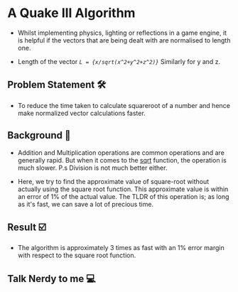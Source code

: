 # A Quake III Algorithm 
- Whilst implementing physics, lighting or reflections in a game engine, it is helpful if the vectors that are being dealt with are normalised to length one.   

- Length of the vector _`L = {x/sqrt(x^2+y^2+z^2)}`_ Similarly for y and z.  

## Problem Statement 🛠

- To reduce the time taken to calculate squareroot of a number and hence make normalized vector calculations faster.  

## Background 📑

- Addition and Multiplication operations are common operations and are generally rapid. But when it comes to the [sqrt](https://www.geeksforgeeks.org/sqrt-sqrtl-sqrtf-cpp/) function, the operation is much slower. P.s Division is not much better either. 

- Here, we try to find the approximate value of square-root without actually using the square root function. This approximate value is within an error of 1% of the actual value. The TLDR of this operation is; as long as it's fast, we can save a lot of precious time. 

## Result ☑️
-  The algorithm is approximately 3 times as fast with an 1% error margin with respect to the square root function. 

## Talk Nerdy to me 💻





